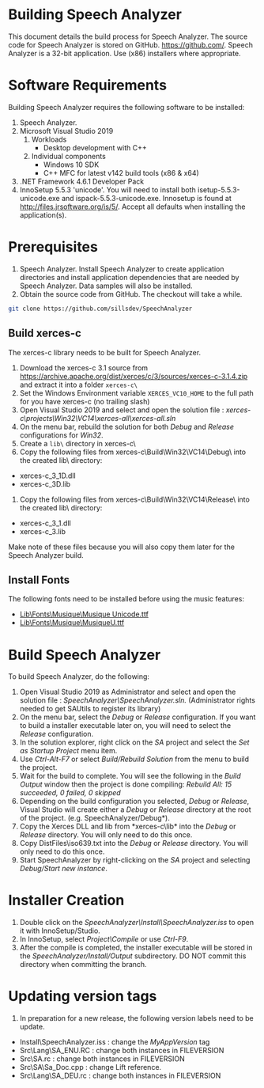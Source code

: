 # Building Speech Analyzer
This document details the build process for Speech Analyzer.
The source code for Speech Analyzer is stored on GitHub. https://github.com/.
Speech Analyzer is a 32-bit application.  Use (x86) installers where appropriate.

# Software Requirements
Building Speech Analyzer requires the following software to be installed:
1. Speech Analyzer.
1. Microsoft Visual Studio 2019
    1. Workloads
        * Desktop development with C++
    1. Individual components
        * Windows 10 SDK
        * C++ MFC for latest v142 build tools (x86 & x64)
1. .NET Framework 4.6.1 Developer Pack
1. InnoSetup 5.5.3 'unicode'.  You will need to install both isetup-5.5.3-unicode.exe and ispack-5.5.3-unicode.exe.  Innosetup is found at http://files.jrsoftware.org/is/5/.  Accept all defaults when installing the application(s).

# Prerequisites
1. Speech Analyzer.  Install Speech Analyzer to create application directories and install application dependencies that are needed by Speech Analyzer.  Data samples will also be installed.
1. Obtain the source code from GitHub.  The checkout will take a while.
```bash
git clone https://github.com/sillsdev/SpeechAnalyzer
```

## Build xerces-c
The xerces-c library needs to be built for Speech Analyzer.
1. Download the xerces-c 3.1 source from https://archive.apache.org/dist/xerces/c/3/sources/xerces-c-3.1.4.zip and extract it into a folder `xerces-c\`
1. Set the Windows Environment variable `XERCES_VC10_HOME` to the full path for you have xerces-c (no trailing slash)
1. Open Visual Studio 2019 and select and open the solution file : *xerces-c\projects\Win32\VC14\xerces-all\xerces-all.sln*
1. On the menu bar, rebuild the solution for both *Debug* and *Release* configurations for *Win32*.
1. Create a `lib\` directory in xerces-c\
1. Copy the following files from xerces-c\Build\Win32\VC14\Debug\ into the created lib\ directory:
  * xerces-c_3_1D.dll
  * xerces-c_3D.lib
1. Copy the following files from xerces-c\Build\Win32\VC14\Release\ into the created lib\ directory:
  * xerces-c_3_1.dll
  * xerces-c_3.lib

Make note of these files because you will also copy them later for the Speech Analyzer build.

## Install Fonts
The following fonts need to be installed before using the music features:
* [Lib\Fonts\Musique\Musique Unicode.ttf](https://github.com/sillsdev/SpeechAnalyzer/raw/master/Lib/Fonts/Musique/Musique%20Unicode.ttf)
* [Lib\Fonts\Musique\MusiqueU.ttf](https://github.com/sillsdev/SpeechAnalyzer/raw/master/Lib/Fonts/Musique/MusiqueU.ttf)

# Build Speech Analyzer
To build Speech Analyzer, do the following:
1. Open Visual Studio 2019 as Administrator and select and open the solution file : *SpeechAnalyzer\SpeechAnalyzer.sln.*
(Administrator rights needed to get SAUtils to register its library)
1. On the menu bar, select the *Debug* or *Release* configuration.  If you want to build a installer executable later on, you will need to select the *Release* configuration.
1. In the solution explorer, right click on the *SA* project and select the *Set as Startup Project* menu item.
1. Use *Ctrl-Alt-F7* or select *Build/Rebuild Solution* from the menu to build the project.
1. Wait for the build to complete.  You will see the following in the *Build Output* window then the project is done compiling:  *Rebuild All: 15 succeeded, 0 failed, 0 skipped*
1. Depending on the build configuration you selected, *Debug* or *Release*, Visual Studio will create either a *Debug* or *Release* directory at the root of the project. (e.g. SpeechAnalyzer/Debug*).
1. Copy the Xerces DLL and lib from *xerces-c\lib\* into the *Debug* or *Release* directory.  You will only need to do this once.
1. Copy DistFiles\iso639.txt into the *Debug* or *Release* directory. You will only need to do this once.
1. Start SpeechAnalyzer by right-clicking on the *SA* project and selecting *Debug/Start new instance*.

# Installer Creation
1. Double click on the *SpeechAnalyzer\Install\SpeechAnalyzer.iss* to open it with InnoSetup/Studio.
1. In InnoSetup, select *Project\Compile* or use *Ctrl-F9*.
1. After the compile is completed, the installer executable will be stored in the *SpeechAnalyzer/Install/Output* subdirectory.  DO NOT commit this directory when committing the branch.

# Updating version tags
1. In preparation for a new release, the following version labels need to be update.
- Install\SpeechAnalyzer.iss : change the *MyAppVersion* tag
- Src\Lang\SA_ENU.RC : change both instances in FILEVERSION
- Src\SA.rc : change both instances in FILEVERSION
- Src\SA\Sa_Doc.cpp : change Lift reference.
- Src\Lang\SA_DEU.rc : change both instances in FILEVERSION
